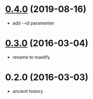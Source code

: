 # [0.4.0](https://github.com/hoodie/toastify/compare/v0.3.4...v0.4.0) (2019-08-16)

* add --id paramenter


# [0.3.0](https://github.com/hoodie/toastify/compare/v0.2.0...v0.3.0) (2016-03-04)

* rename to toastify


# 0.2.0 (2016-03-03)

* ancient history
